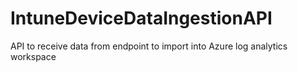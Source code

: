 # IntuneDeviceDataIngestionAPI
API to receive data from endpoint to import into Azure log analytics workspace
